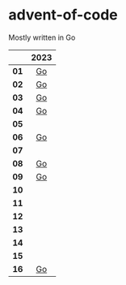 # advent-of-code

Mostly written in Go

|        | 2023 |
|------  |:----:|
| **01** | [Go](./go/2023/01/day01.go) |
| **02** | [Go](./go/2023/02/day02.go) |
| **03** | [Go](./go/2023/03/day03.go) |
| **04** | [Go](./go/2023/04/day04.go)|
| **05** | |
| **06** | [Go](./go/2023/06/day06.go)|
| **07** | |
| **08** | [Go](./go/2023/08/day08.go)|
| **09** | [Go](./go/2023/09/day09.go)|
| **10** | |
| **11** | |
| **12** | |
| **13** | |
| **14** | |
| **15** | |
| **16** | [Go](./go/2023/16/day16.go) |
